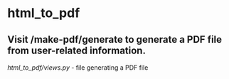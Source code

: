 # html_to_pdf

## Visit /make-pdf/generate to generate a PDF file from user-related information.

*html_to_pdf/views.py* - file generating a PDF file
